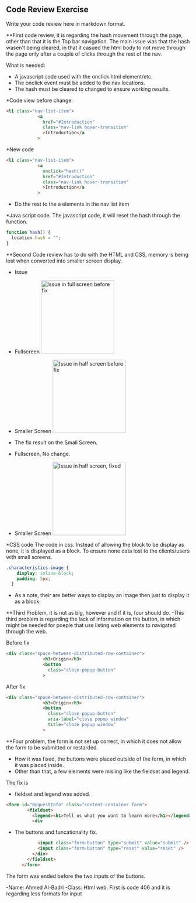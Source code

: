 ## Code Review Exercise

Write your code review here in markdown format. 

**First code review, it is regarding the hash movement through the page, other than that it is the Top bar navigation.
The main issue was that the hash wasen't being cleared, in that it casued the html body to not move through the page only after a couple of clicks through the rest of the nav.

What is needed:
- A javascript code used with the onclick html element/etc.
- The onclick event must be added to the nav locations.
- The hash must be cleared to changed to ensure working results.

*Code view before change:
```html
<li class="nav-list-item">
            <a
              href="#Introduction"
              class="nav-link hover-transition"
              >Introduction</a
            >
```
*New code
```html
<li class="nav-list-item">
            <a
              onclick="hash()"
              href="#Introduction"
              class="nav-link hover-transition"
              >Introduction</a
            >
```
- Do the rest to the a elements in the nav list item

*Java script code.
The javascript code, it will reset the hash through the function.

```js
function hash() {
  location.hash = "";
}
```

**Second Code review has to do with the HTML and CSS, memory is being lost when converted into smaller screen display.

* Issue
- Fullscreen
	<img scr="./code-review-codebase/images/Second,One,one.PNG" height=200 alt="Issue in full screen before fix">

- Smaller Screen
	<img scr="./code-review-codebase/images/Second,One,two.PNG" height=200 alt="Issue in half screen before fix">

* The fix result on the Small Screen.

- Fullscreen, No change.

- Smaller Screen
	<img scr="./code-review-codebase/images/Second,two,two.PNG" height=200 alt="Issue in half screen, fixed">

*CSS code
The code in css. Instead of allowing the block to be display as none, it is displayed as a block. To ensure none data lost to the clients/users with small screens.

```CSS
.characteristics-image {
    display: inline-block;
    padding: 5px;
  }
```
- As a note, their are better ways to display an image then just to display it as a block.

**Third Problem, it is not as big, however and if it is, four should do.
-This third problem is regarding the lack of information on the button, in which might be needed for poeple that use listing web elements to navigated through the web.

Before fix
```html
<div class="space-between-distributed-row-container">
              <h3>Origin</h3>
              <button
                class="close-popup-button"
              >
```

After fix
```html
<div class="space-between-distributed-row-container">
              <h3>Origin</h3>
              <button
                class="close-popup-button"
                aria-label="close popup window"
                title="close popup window"
              >
```

**Four problem, the form is not set up correct, in which it does not allow the form to be submitted or restarded.

- How it was fixed, the buttons were placed outside of the form, in which it was placed inside.
- Other than that, a few elements were misiing like the fieldset and legend.

The fix is
- fieldset and legend was added.
```html
<form id="RequestInfo" class="content-container form">
        <fieldset>
          <legend><h1>Tell us what you want to learn more</h1></legend>
          <div
```

- The buttons and funcationality fix.
```html
            <input class="form-button" type="submit" value="submit" />
            <input class="form-button" type="reset" value="reset" />
          </div>
        </fieldset>
      </form>
```
The form was ended before the two inputs of the buttons.

-Name: Ahmed Al-Badri
-Class: Html web.
First is code 406 and it is regarding less formats for input